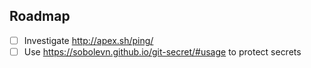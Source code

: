 ## Roadmap

- [ ] Investigate http://apex.sh/ping/
- [ ] Use https://sobolevn.github.io/git-secret/#usage to protect secrets
